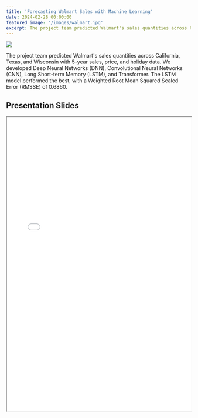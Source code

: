 ```yaml
---
title: 'Forecasting Walmart Sales with Machine Learning'
date: 2024-02-28 00:00:00
featured_image: '/images/walmart.jpg'
excerpt: The project team predicted Walmart's sales quantities across California, Texas, and Wisconsin with 5-year sales, price, and holiday data. We developed Deep Neural Networks (DNN), Convolutional Neural Networks (CNN), Long Short-term Memory (LSTM), and Transformer. The LSTM model performed the best, with a Weighted Root Mean Squared Scaled Error (RMSSE) of 0.6860.
---
```


![](/images/walmart.jpg)

The project team predicted Walmart's sales quantities across California, Texas, and Wisconsin with 5-year sales, price, and holiday data. We developed Deep Neural Networks (DNN), Convolutional Neural Networks (CNN), Long Short-term Memory (LSTM), and Transformer. The LSTM model performed the best, with a Weighted Root Mean Squared Scaled Error (RMSSE) of 0.6860.

## Presentation Slides

<iframe width="100%" height="800" src="/pdf/Walmart.pdf">

Presentation slides are also available [here](https://drive.google.com/file/d/1qms-hd8JY7gOYkdrW8lMMgIeGm_9cLBa/view?usp=drive_link).
